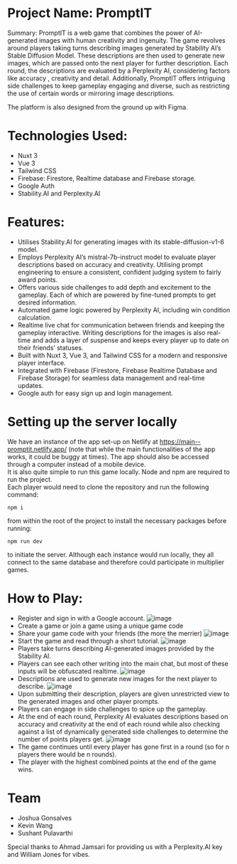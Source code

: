 # Project Name: PromptIT

Summary:
PromptIT is a web game that combines the power of AI-generated images with human creativity and ingenuity. The game revolves around players taking turns describing images generated by Stability AI’s Stable Diffusion Model. These descriptions are then used to generate new images, which are passed onto the next player for further description. Each round, the descriptions are evaluated by a Perplexity AI, considering factors like accuracy , creativity and detail. Additionally, PromptIT offers intriguing side challenges to keep gameplay engaging and diverse, such as restricting the use of certain words or mirroring image descriptions.

The platform is also designed from the ground up with Figma.

# Technologies Used:
 * Nuxt 3
 * Vue 3
 * Tailwind CSS
 * Firebase: Firestore, Realtime database and Firebase storage.
 * Google Auth
 * Stability.AI and Perplexity.AI

# Features:
* Utilises Stability.AI for generating images with its stable-diffusion-v1-6 model.
* Employs Perplexity AI’s mistral-7b-instruct model to evaluate player descriptions based on accuracy and creativity. Utilising prompt engineering to ensure a consistent, confident judging system to fairly award points.
* Offers various side challenges to add depth and excitement to the gameplay. Each of which are powered by fine-tuned prompts to get desired information.
* Automated game logic powered by Perplexity AI, including win condition calculation.
* Realtime live chat for communication between friends and keeping the gameplay interactive. Writing descriptions for the images is also real-time and adds a layer of suspense and keeps every player up to date on their friends’ statuses.
* Built with Nuxt 3, Vue 3, and Tailwind CSS for a modern and responsive player interface.
* Integrated with Firebase (Firestore, Firebase Realtime Database and Firebase Storage) for seamless data management and real-time updates.
* Google auth for easy sign up and login management.

# Setting up the server locally
We have an instance of the app set-up on Netlify at https://main--promptit.netlify.app/ (note that while the main functionalities of the app works, it could be buggy at times). The app should also be accessed through a computer instead of a mobile device. <br /> It is also quite simple to run this game locally. 
Node and npm are required to run the project. <br /> Each player would need to clone the repository and run the following command:
```
npm i
```
from within the root of the project to install the necessary packages before
running:
```
npm run dev
```
to initiate the server. 
Although each instance would run locally, they all connect to the same database and therefore could participate in multiplier games.

# How to Play:
* Register and sign in with a Google account.
![image](https://github.com/dhaulagiri0/PromptIt/assets/29320673/376d4e04-88d2-4e2c-a09f-f89d5c7b0454)
* Create a game or join a game using a unique game code
* Share your game code with your friends (the more the merrier)
![image](https://github.com/dhaulagiri0/PromptIt/assets/29320673/6697f5ce-4d0c-4bc3-ade4-9cb3f2e63563)
* Start the game and read through a short tutorial.
![image](https://github.com/dhaulagiri0/PromptIt/assets/29320673/8a46c43d-08c7-4fb2-b551-2c67278c3de0)
* Players take turns describing AI-generated images provided by the Stability AI.
* Players can see each other writing into the main chat, but most of these inputs will be obfuscated realtime.
![image](https://github.com/dhaulagiri0/PromptIt/assets/29320673/3a32ab31-b480-4420-8988-5b85894ac963)
* Descriptions are used to generate new images for the next player to describe.
![image](https://github.com/dhaulagiri0/PromptIt/assets/29320673/da49d534-d7b7-4636-b32b-0872c416538e)
* Upon submitting their description, players are given unrestricted view to the generated images and other player prompts.
* Players can engage in side challenges to spice up the gameplay.
* At the end of each round, Perplexity AI evaluates descriptions based on accuracy and creativity at the end of each round while also checking against a list of dynamically generated side challenges to determine the number of points players get.
![image](https://github.com/dhaulagiri0/PromptIt/assets/29320673/614839a2-e7ec-4818-bf24-7be8a62148d9)
* The game continues until every player has gone first in a round (so for n players there would be n rounds).
* The player with the highest combined points at the end of the game wins.

# Team
* Joshua Gonsalves
* Kevin Wang
* Sushant Pulavarthi

Special thanks to Ahmad Jamsari for providing us with a Perplexity.AI key and William Jones for vibes.




